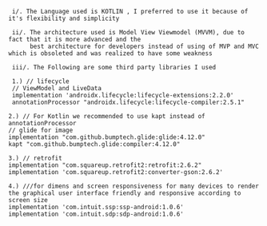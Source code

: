       

     i/. The Language used is KOTLIN , I preferred to use it because of it's flexibility and simplicity

     ii/. The architecture used is Model View Viewmodel (MVVM), due to fact that it is more advanced and the
          best architecture for developers instead of using of MVP and MVC which is obsoleted and was realized to have some weakness

     iii/. The Following are some third party libraries I used

     1.) // lifecycle
     // ViewModel and LiveData
     implementation 'androidx.lifecycle:lifecycle-extensions:2.2.0'
     annotationProcessor "androidx.lifecycle:lifecycle-compiler:2.5.1"

    2.) // For Kotlin we recommended to use kapt instead of annotationProcessor
    // glide for image
    implementation "com.github.bumptech.glide:glide:4.12.0"
    kapt "com.github.bumptech.glide:compiler:4.12.0"

    3.) // retrofit
    implementation "com.squareup.retrofit2:retrofit:2.6.2"
    implementation 'com.squareup.retrofit2:converter-gson:2.6.2'

    4.) ///for dimens and screen responsiveness for many devices to render the graphical user interface friendly and responsive according to screen size
    implementation 'com.intuit.ssp:ssp-android:1.0.6'
    implementation 'com.intuit.sdp:sdp-android:1.0.6'